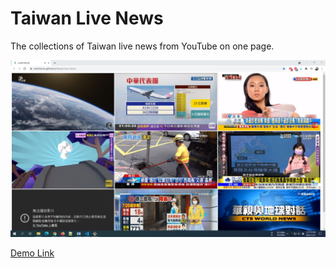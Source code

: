 # Taiwan Live News

The collections of Taiwan live news from YouTube on one page.

![Screenshot](images/screenshot.jpg "Screenshot")

[Demo Link](https://neilchennc.github.io/taiwan-live-news/)
